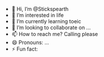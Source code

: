 - 👋 Hi, I’m @Stickspearth
- 👀 I’m interested in life
- 🌱 I’m currently learning toeic
- 💞️ I’m looking to collaborate on ...
- 📫 How to reach me? Calling please
- 😄 Pronouns: ...
- ⚡ Fun fact: 

<!---
Stickspearth/Stickspearth is a ✨ special ✨ repository because its `README.md` (this file) appears on your GitHub profile.
You can click the Preview link to take a look at your changes.
--->
